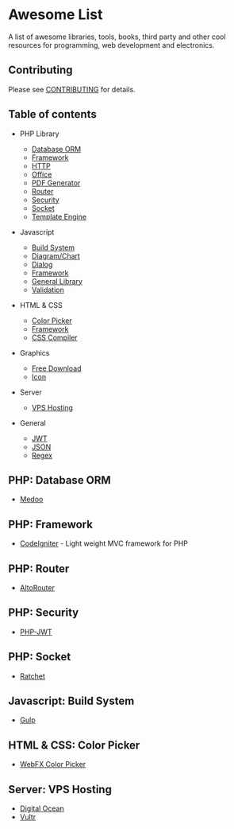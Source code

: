 # Awesome List
A list of awesome libraries, tools, books, third party and other cool resources for programming, web development and  electronics.

## Contributing
Please see [CONTRIBUTING](https://github.com/piepin/awesome-list/blob/master/CONTRIBUTING.md) for details.

## Table of contents
* PHP Library
  * [Database ORM](#php-database)
  * [Framework](#php-framework)
  * [HTTP](#link)
  * [Office](#link)
  * [PDF Generator](#link)
  * [Router](#php-router)
  * [Security](#php-sec)
  * [Socket](#php-socket)
  * [Template Engine](#link)

* Javascript
  * [Build System](#js-build)
  * [Diagram/Chart](#link)
  * [Dialog](#link)
  * [Framework](#link)
  * [General Library](#link)
  * [Validation](#link)

* HTML & CSS
  * [Color Picker](#html-color)
  * [Framework](#link)
  * [CSS Compiler](#link)

* Graphics
  * [Free Download](#graphics-design)
  * [Icon](#graphics-icon)  

* Server
  * [VPS Hosting](#server-vps)

* General
  * [JWT](#general-regex)
  * [JSON](#general-regex)
  * [Regex](#general-regex)

## <a name="php-database"></a>PHP: Database ORM
* [Medoo](https://github.com/catfan/Medoo)

## <a name="php-framework"></a>PHP: Framework
* [CodeIgniter](http://www.codeigniter.com) - Light weight MVC framework for PHP

## <a name="php-router"></a>PHP: Router
* [AltoRouter](https://github.com/dannyvankooten/AltoRouter)

## <a name="php-sec"></a>PHP: Security
* [PHP-JWT](https://github.com/adhocore/php-jwt)

## <a name="php-socket"></a>PHP: Socket
* [Ratchet](https://github.com/ratchetphp/Ratchet)

## <a name="js-build"></a>Javascript: Build System
* [Gulp](https://gulpjs.com/)

## <a name="html-color"></a>HTML & CSS: Color Picker
* [WebFX Color Picker](https://www.webfx.com/web-design/color-picker)

## <a name="server-vps"></a>Server: VPS Hosting
* [Digital Ocean](https://m.do.co/c/ed593125d2e7)
* [Vultr](https://www.vultr.com/?ref=8293934-4F)
